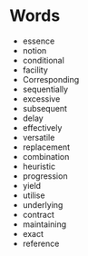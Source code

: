 # Words
- essence
- notion
- conditional 
- facility
- Corresponding
- sequentially
- excessive
- subsequent
- delay
- effectively
- versatile
- replacement
- combination
- heuristic
- progression
- yield
- utilise
- underlying
- contract
- maintaining
- exact
- reference